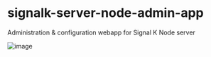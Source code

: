# signalk-server-node-admin-app
Administration &amp; configuration webapp for Signal K Node server

![image](https://user-images.githubusercontent.com/1049678/34343134-7ef83332-e9cd-11e7-8d9e-e7b86a049be7.png)
